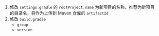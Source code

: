 1. 修改 `settings.gradle` 的 `rootProject.name` 为新项目的名称，推荐为新项目的目录名，将作为上传到 Maven 仓库的 `artifactId`
2. 修改 `build.gradle`
    * `group`
    * `version`

